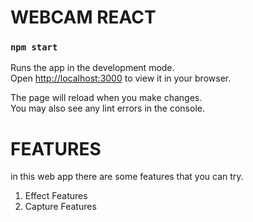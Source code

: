 # WEBCAM REACT

### `npm start` 

Runs the app in the development mode.\
Open [http://localhost:3000](http://localhost:3000) to view it in your browser.

The page will reload when you make changes.\
You may also see any lint errors in the console.


# FEATURES 

in this web app there are some features that you can try. 
1. Effect Features
2. Capture Features


